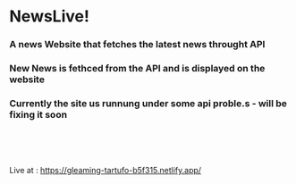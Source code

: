 # NewsLive!

### A news Website that fetches the latest news throught API <br>
### New News is fethced from the API and is displayed on the website
### <b> Currently the site us runnung under some api proble.s - will be fixing it soon </b>
<br>
<br>
<br>

Live at : https://gleaming-tartufo-b5f315.netlify.app/
